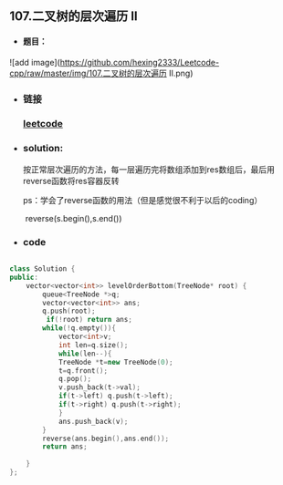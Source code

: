 ##   107.二叉树的层次遍历 II

- #### 题目：

![add image](https://github.com/hexing2333/Leetcode-cpp/raw/master/img/107.二叉树的层次遍历 II.png)
- ### 链接

  ### [leetcode](https://leetcode-cn.com/problems/binary-tree-level-order-traversal-ii/)

- ###  solution:

  按正常层次遍历的方法，每一层遍历完将数组添加到res数组后，最后用reverse函数将res容器反转

  ps：学会了reverse函数的用法（但是感觉很不利于以后的coding）

  ​         reverse(s.begin(),s.end())

- ### code

```c++

class Solution {
public:
    vector<vector<int>> levelOrderBottom(TreeNode* root) {
        queue<TreeNode *>q;
        vector<vector<int>> ans;
        q.push(root);
         if(!root) return ans;
        while(!q.empty()){
            vector<int>v;
            int len=q.size();
            while(len--){
            TreeNode *t=new TreeNode(0);
            t=q.front();
            q.pop();
            v.push_back(t->val);
            if(t->left) q.push(t->left);
            if(t->right) q.push(t->right);
            }
            ans.push_back(v);
        }
        reverse(ans.begin(),ans.end());
        return ans;
        
    }
};
```
